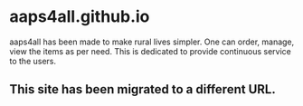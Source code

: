 # aaps4all.github.io

aaps4all has been made to make rural lives simpler. One can order, manage, view the items as per need. This is dedicated to provide continuous service to the users.


## This site has been migrated to a different URL.
